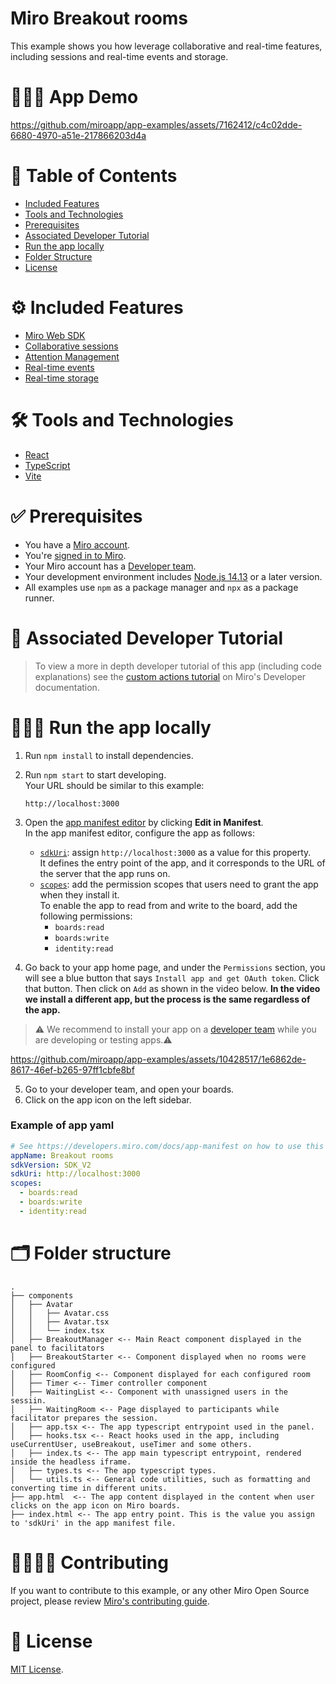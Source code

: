 # Miro Breakout rooms

This example shows you how leverage collaborative and real-time features, including sessions and real-time events and storage.

# 👨🏻‍💻 App Demo

https://github.com/miroapp/app-examples/assets/7162412/c4c02dde-6680-4970-a51e-217866203d4a

# 📒 Table of Contents

- [Included Features](#features)
- [Tools and Technologies](#tools)
- [Prerequisites](#prerequisites)
- [Associated Developer Tutorial](#tutorial)
- [Run the app locally](#run)
- [Folder Structure](#folder)
- [License](#license)

# ⚙️ Included Features <a name="features"></a>

- [Miro Web SDK](https://developers.miro.com/docs/web-sdk-reference)
- [Collaborative sessions](https://developers.miro.com/docs/websdk-reference-session)
- [Attention Management](https://developers.miro.com/docs/websdk-reference-collaboration)
- [Real-time events](https://developers.miro.com/docs/websdk-reference-events)
- [Real-time storage](https://developers.miro.com/docs/websdk-reference-storage)

# 🛠️ Tools and Technologies <a name="tools"></a>

- [React](https://react.dev/)
- [TypeScript](https://www.typescriptlang.org/)
- [Vite](https://vitejs.dev/)

# ✅ Prerequisites <a name="prerequisites"></a>

- You have a [Miro account](https://miro.com/signup/).
- You're [signed in to Miro](https://miro.com/login/).
- Your Miro account has a [Developer team](https://developers.miro.com/docs/create-a-developer-team).
- Your development environment includes [Node.js 14.13](https://nodejs.org/en/download) or a later version.
- All examples use `npm` as a package manager and `npx` as a package runner.

# 📖 Associated Developer Tutorial <a name="tutorial"></a>

> To view a more in depth developer tutorial
> of this app (including code explanations) see the [custom actions tutorial](https://developers.miro.com/docs/add-custom-actions-to-your-app) on Miro's Developer documentation.

# 🏃🏽‍♂️ Run the app locally <a name="run"></a>

1. Run `npm install` to install dependencies.
2. Run `npm start` to start developing. \
   Your URL should be similar to this example:
   ```
   http://localhost:3000
   ```
3. Open the [app manifest editor](https://developers.miro.com/docs/manually-create-an-app#step-2-configure-your-app-in-miro) by clicking **Edit in Manifest**. \
   In the app manifest editor, configure the app as follows:

   - [`sdkUri`](https://developers.miro.com/docs/app-manifest#sdkuri): assign `http://localhost:3000` as a value for this property. \
     It defines the entry point of the app, and it corresponds to the URL of the server that the app runs on.
   - [`scopes`](https://developers.miro.com/docs/app-manifest#scopes): add the permission scopes that users need to grant the app when they install it. \
     To enable the app to read from and write to the board, add the following permissions:
     - `boards:read`
     - `boards:write`
     - `identity:read`

4. Go back to your app home page, and under the `Permissions` section, you will see a blue button that says `Install app and get OAuth token`. Click that button. Then click on `Add` as shown in the video below. <b>In the video we install a different app, but the process is the same regardless of the app.</b>

> ⚠️ We recommend to install your app on a [developer team](https://developers.miro.com/docs/create-a-developer-team) while you are developing or testing apps.⚠️

https://github.com/miroapp/app-examples/assets/10428517/1e6862de-8617-46ef-b265-97ff1cbfe8bf

5. Go to your developer team, and open your boards.
6. Click on the app icon on the left sidebar.

### Example of app yaml

```yaml
# See https://developers.miro.com/docs/app-manifest on how to use this
appName: Breakout rooms
sdkVersion: SDK_V2
sdkUri: http://localhost:3000
scopes:
  - boards:read
  - boards:write
  - identity:read
```

# 🗂️ Folder structure <a name="folder"></a>

```
.
├── components
│   ├── Avatar
│   │   ├── Avatar.css
│   │   ├── Avatar.tsx
│   │   └── index.tsx
│   ├── BreakoutManager <-- Main React component displayed in the panel to facilitators
│   ├── BreakoutStarter <-- Component displayed when no rooms were configured
│   ├── RoomConfig <-- Component displayed for each configured room
│   ├── Timer <-- Timer controller component
│   ├── WaitingList <-- Component with unassigned users in the sessiin.
│   ├── WaitingRoom <-- Page displayed to participants while facilitator prepares the session.
│   ├── app.tsx <-- The app typescript entrypoint used in the panel.
│   ├── hooks.tsx <-- React hooks used in the app, including useCurrentUser, useBreakout, useTimer and some others.
│   ├── index.ts <-- The app main typescript entrypoint, rendered inside the headless iframe.
│   ├── types.ts <-- The app typescript types.
│   └── utils.ts <-- General code utilities, such as formatting and converting time in different units.
├── app.html  <-- The app content displayed in the content when user clicks on the app icon on Miro boards.
├── index.html <-- The app entry point. This is the value you assign to 'sdkUri' in the app manifest file.

```

# 🫱🏻‍🫲🏽 Contributing <a name="contributing"></a>

If you want to contribute to this example, or any other Miro Open Source project, please review [Miro's contributing guide](https://github.com/miroapp/app-examples/blob/main/CONTRIBUTING.md).

# 🪪 License <a name="license"></a>

[MIT License](https://github.com/miroapp/app-examples/blob/main/LICENSE).
